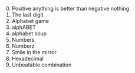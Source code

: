 0. Positive anything is better than negative nothing
1. The last digit   
2. Alphabet game
3. alphABET
4. alphabet soup
5. Numbers
6. Numberz
7. Smile in the mirror
8. Hexadecimal 
9. Unbeatable combination 
